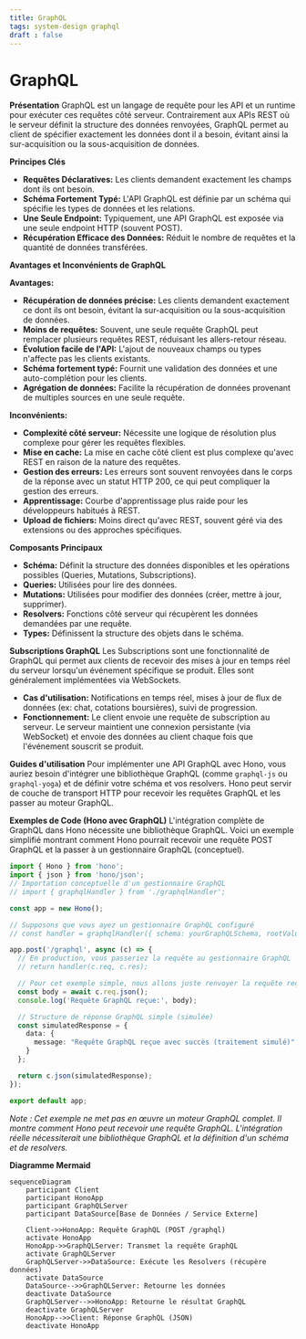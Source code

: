 ```yaml
---
title: GraphQL
tags: system-design graphql
draft : false
---
```


# GraphQL

**Présentation**
GraphQL est un langage de requête pour les API et un runtime pour exécuter ces requêtes côté serveur. Contrairement aux APIs REST où le serveur définit la structure des données renvoyées, GraphQL permet au client de spécifier exactement les données dont il a besoin, évitant ainsi la sur-acquisition ou la sous-acquisition de données.

**Principes Clés**
- **Requêtes Déclaratives:** Les clients demandent exactement les champs dont ils ont besoin.
- **Schéma Fortement Typé:** L'API GraphQL est définie par un schéma qui spécifie les types de données et les relations.
- **Une Seule Endpoint:** Typiquement, une API GraphQL est exposée via une seule endpoint HTTP (souvent POST).
- **Récupération Efficace des Données:** Réduit le nombre de requêtes et la quantité de données transférées.

**Avantages et Inconvénients de GraphQL**

**Avantages:**
- **Récupération de données précise:** Les clients demandent exactement ce dont ils ont besoin, évitant la sur-acquisition ou la sous-acquisition de données.
- **Moins de requêtes:** Souvent, une seule requête GraphQL peut remplacer plusieurs requêtes REST, réduisant les allers-retour réseau.
- **Évolution facile de l'API:** L'ajout de nouveaux champs ou types n'affecte pas les clients existants.
- **Schéma fortement typé:** Fournit une validation des données et une auto-complétion pour les clients.
- **Agrégation de données:** Facilite la récupération de données provenant de multiples sources en une seule requête.

**Inconvénients:**
- **Complexité côté serveur:** Nécessite une logique de résolution plus complexe pour gérer les requêtes flexibles.
- **Mise en cache:** La mise en cache côté client est plus complexe qu'avec REST en raison de la nature des requêtes.
- **Gestion des erreurs:** Les erreurs sont souvent renvoyées dans le corps de la réponse avec un statut HTTP 200, ce qui peut compliquer la gestion des erreurs.
- **Apprentissage:** Courbe d'apprentissage plus raide pour les développeurs habitués à REST.
- **Upload de fichiers:** Moins direct qu'avec REST, souvent géré via des extensions ou des approches spécifiques.

**Composants Principaux**
- **Schéma:** Définit la structure des données disponibles et les opérations possibles (Queries, Mutations, Subscriptions).
- **Queries:** Utilisées pour lire des données.
- **Mutations:** Utilisées pour modifier des données (créer, mettre à jour, supprimer).
- **Resolvers:** Fonctions côté serveur qui récupèrent les données demandées par une requête.
- **Types:** Définissent la structure des objets dans le schéma.

**Subscriptions GraphQL**
Les Subscriptions sont une fonctionnalité de GraphQL qui permet aux clients de recevoir des mises à jour en temps réel du serveur lorsqu'un événement spécifique se produit. Elles sont généralement implémentées via WebSockets.
- **Cas d'utilisation:** Notifications en temps réel, mises à jour de flux de données (ex: chat, cotations boursières), suivi de progression.
- **Fonctionnement:** Le client envoie une requête de subscription au serveur. Le serveur maintient une connexion persistante (via WebSocket) et envoie des données au client chaque fois que l'événement souscrit se produit.

**Guides d'utilisation**
Pour implémenter une API GraphQL avec Hono, vous auriez besoin d'intégrer une bibliothèque GraphQL (comme `graphql-js` ou `graphql-yoga`) et de définir votre schéma et vos resolvers. Hono peut servir de couche de transport HTTP pour recevoir les requêtes GraphQL et les passer au moteur GraphQL.

**Exemples de Code (Hono avec GraphQL)**
L'intégration complète de GraphQL dans Hono nécessite une bibliothèque GraphQL. Voici un exemple simplifié montrant comment Hono pourrait recevoir une requête POST GraphQL et la passer à un gestionnaire GraphQL (conceptuel).

```typescript
import { Hono } from 'hono';
import { json } from 'hono/json';
// Importation conceptuelle d'un gestionnaire GraphQL
// import { graphqlHandler } from './graphqlHandler';

const app = new Hono();

// Supposons que vous ayez un gestionnaire GraphQL configuré
// const handler = graphqlHandler({ schema: yourGraphQLSchema, rootValue: yourResolvers });

app.post('/graphql', async (c) => {
  // En production, vous passeriez la requête au gestionnaire GraphQL
  // return handler(c.req, c.res);

  // Pour cet exemple simple, nous allons juste renvoyer la requête reçue
  const body = await c.req.json();
  console.log('Requête GraphQL reçue:', body);

  // Structure de réponse GraphQL simple (simulée)
  const simulatedResponse = {
    data: {
      message: "Requête GraphQL reçue avec succès (traitement simulé)"
    }
  };

  return c.json(simulatedResponse);
});

export default app;
```
*Note : Cet exemple ne met pas en œuvre un moteur GraphQL complet. Il montre comment Hono peut recevoir une requête GraphQL. L'intégration réelle nécessiterait une bibliothèque GraphQL et la définition d'un schéma et de resolvers.*

**Diagramme Mermaid**
```mermaid
sequenceDiagram
    participant Client
    participant HonoApp
    participant GraphQLServer
    participant DataSource[Base de Données / Service Externe]

    Client->>HonoApp: Requête GraphQL (POST /graphql)
    activate HonoApp
    HonoApp->>GraphQLServer: Transmet la requête GraphQL
    activate GraphQLServer
    GraphQLServer->>DataSource: Exécute les Resolvers (récupère données)
    activate DataSource
    DataSource-->>GraphQLServer: Retourne les données
    deactivate DataSource
    GraphQLServer-->>HonoApp: Retourne le résultat GraphQL
    deactivate GraphQLServer
    HonoApp-->>Client: Réponse GraphQL (JSON)
    deactivate HonoApp
```